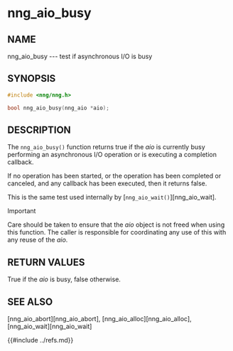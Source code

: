 # nng_aio_busy

## NAME

nng_aio_busy --- test if asynchronous I/O is busy

## SYNOPSIS

```c
#include <nng/nng.h>

bool nng_aio_busy(nng_aio *aio);
```

## DESCRIPTION

The `nng_aio_busy()` function returns true if the
_aio_ is currently busy performing an asynchronous I/O
operation or is executing a completion callback.

If no operation has been started, or the operation has
been completed or canceled, and any callback has been
executed, then it returns false.

This is the same test used internally by
[`nng_aio_wait()`][nng_aio_wait].

> [!IMPORTANT]
> Care should be taken to ensure that the _aio_ object is not
> freed when using this function. The caller is responsible for
> coordinating any use of this with any reuse of the _aio_.

## RETURN VALUES

True if the _aio_ is busy, false otherwise.

## SEE ALSO

[nng_aio_abort][nng_aio_abort],
[nng_aio_alloc][nng_aio_alloc],
[nng_aio_wait][nng_aio_wait]

{{#include ../refs.md}}
